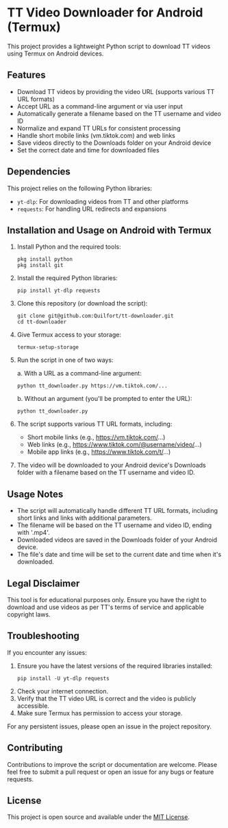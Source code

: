 # TT Video Downloader for Android (Termux)

This project provides a lightweight Python script to download TT videos using Termux on Android devices.

## Features

- Download TT videos by providing the video URL (supports various TT URL formats)
- Accept URL as a command-line argument or via user input
- Automatically generate a filename based on the TT username and video ID
- Normalize and expand TT URLs for consistent processing
- Handle short mobile links (vm.tiktok.com) and web links
- Save videos directly to the Downloads folder on your Android device
- Set the correct date and time for downloaded files

## Dependencies

This project relies on the following Python libraries:

- `yt-dlp`: For downloading videos from TT and other platforms
- `requests`: For handling URL redirects and expansions

## Installation and Usage on Android with Termux


1. Install Python and the required tools:
   ```
   pkg install python
   pkg install git
   ```

2. Install the required Python libraries:
   ```
   pip install yt-dlp requests
   ```

3. Clone this repository (or download the script):
   ```
   git clone git@github.com:Quilfort/tt-downloader.git
   cd tt-downloader
   ```

4. Give Termux access to your storage:
   ```
   termux-setup-storage
   ```

5. Run the script in one of two ways:

   a. With a URL as a command-line argument:
      ```
      python tt_downloader.py https://vm.tiktok.com/...
      ```

   b. Without an argument (you'll be prompted to enter the URL):
      ```
      python tt_downloader.py
      ```

6. The script supports various TT URL formats, including:
   - Short mobile links (e.g., https://vm.tiktok.com/...)
   - Web links (e.g., https://www.tiktok.com/@username/video/...)
   - Mobile app links (e.g., https://www.tiktok.com/t/...)

7. The video will be downloaded to your Android device's Downloads folder with a filename based on the TT username and video ID.

## Usage Notes

- The script will automatically handle different TT URL formats, including short links and links with additional parameters.
- The filename will be based on the TT username and video ID, ending with '.mp4'.
- Downloaded videos are saved in the Downloads folder of your Android device.
- The file's date and time will be set to the current date and time when it's downloaded.

## Legal Disclaimer

This tool is for educational purposes only. Ensure you have the right to download and use videos as per TT's terms of service and applicable copyright laws.

## Troubleshooting

If you encounter any issues:

1. Ensure you have the latest versions of the required libraries installed:
   ```
   pip install -U yt-dlp requests
   ```
2. Check your internet connection.
3. Verify that the TT video URL is correct and the video is publicly accessible.
4. Make sure Termux has permission to access your storage.

For any persistent issues, please open an issue in the project repository.

## Contributing

Contributions to improve the script or documentation are welcome. Please feel free to submit a pull request or open an issue for any bugs or feature requests.

## License

This project is open source and available under the [MIT License](LICENSE).